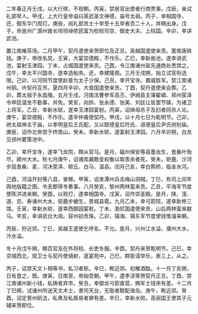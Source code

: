 二年春正月壬戌，以大行殡，不视朝。丙寅，禁居官出使者行商贾事。戊辰，亲试礼部举人。甲戌，上大行皇帝谥曰英武圣文神德，庙号太祖。丙子，幸相国寺，还，御东华门观灯。庚辰，阅礼部贡士十举至十五举者百二十人，并赐出身。戊子，命邕州广源州酋长坦坦绰侬民富为检校司空、御史大夫、上柱国。辛卯，幸讲武池。

置江南榷茶场。二月甲午，契丹遣使来贺即位及正旦。吴越国遣使来贡。罢南唐铁钱。庚子，帝改名炅。壬寅，大宴崇德殿，不作乐。乙巳，幸新凿池，遂幸讲武池，宴射玉津园。丁未，占城国遣使来贡。己酉，令江南诸州盐先通商处悉禁之。戊午，幸太平兴国寺，遂幸造船务。还，幸建隆观。三月壬戌朔，始立试官衔选限。己卯，以河阳节度使赵普为太子少保。己丑，幸开宝寺。置威胜军。禁江南诸州铜。许契丹互市。夏四月辛卯，大食国遣使来贡。丁酉，契丹遣使来会葬。乙卯，葬太祖于永昌陵。五月壬戌，河南法曹参军高丕、伊阙县主簿翟嶙、郑州荥泽令申廷温坐不勤事，并免。癸亥，向拱、张永德、张美、刘廷让皆罢节镇，为诸卫上将军。乙丑，幸新水硙，遂幸玉津园宴射。丙寅，诏继母杀子及妇者同杀人论。庚午，宴崇德殿，不作乐。遣辛仲甫使契丹。甲戌，以十月七日为乾明节。己卯，祔太祖神主于庙，以孝明皇后王氏配，又以懿德皇后符氏、淑德皇后尹氏祔别庙。庚辰，诏作北帝宫于终南山。癸未，幸新水硙，遂宴射玉津园。六月辛卯朔，白龙见邠州要策池中。

乙卯，幸开宝寺，遂幸飞龙院，赐从官马。是月，磁州保安等县墨虫生，食桑叶殆尽。颍州大水。秋七月庚午，诏诸库藏敢变权衡以取羡余者死。癸未，钜鹿、沙河步屈食桑、麦，河决荥泽、顿丘、白马、温县。闰月己亥，幸白鹘桥，临金水河。

己酉，河溢开封等八县，害稼。甲寅，诏发潭州兵击梅山洞贼。丁巳，有司上闰年舆地版籍之图。令支郡得专奏事。八月癸亥，黎州两林蛮来贡。乙丑，平海军节度使陈洪进来朝。癸酉，以观灯，遂幸相国寺。戊寅，诏作崇圣殿。是月，陕、澶、道、忠、寿诸州大水，钜鹿步蝻生，景城县雹。九月乙未，幸弓箭院，遂幸新修三馆。壬寅，幸新水硙，遂幸西御园宴射。丁未，渤尼国遣使来贡，山后两林蛮来献马。辛亥，幸讲武台大阅。容州初贡珠。乙卯，镇海、镇东军节度使钱惟濬来朝。

丙辰，狩近郊。丁巳，吴越王遣使乞呼名，不允。是月，兴州江水溢，濮州大水，汴水溢。

冬十月戊午朔，赐百官及在外将校、长吏冬服。辛酉，契丹来贺乾明节。己巳，幸京城西北，观卫士与契丹使骑射，遂宴苑中。己巳，群臣请举乐，表三上，从之。

丙子，诏禁天文卜相等书，私习者斩。辛巳，畋近郊。初榷酒酤。十一月丁亥朔，日有食之，既。庚寅，日南至，帝始受朝。甲午，遣李渎等贺契丹正旦。丁酉，禁江南诸州新小钱，私铸者弃市。癸丑，幸御龙弓箭直营，赐军士钱帛有差。十二月丁巳朔，试诸州所送天文术士，隶司天台，无取者黥配海岛。庚午，畋近郊。癸酉，诏定晋州矾法，私煮及私贩易者罪有差。辛巳，幸新水硙。高丽国王使其子元辅来贺即位。